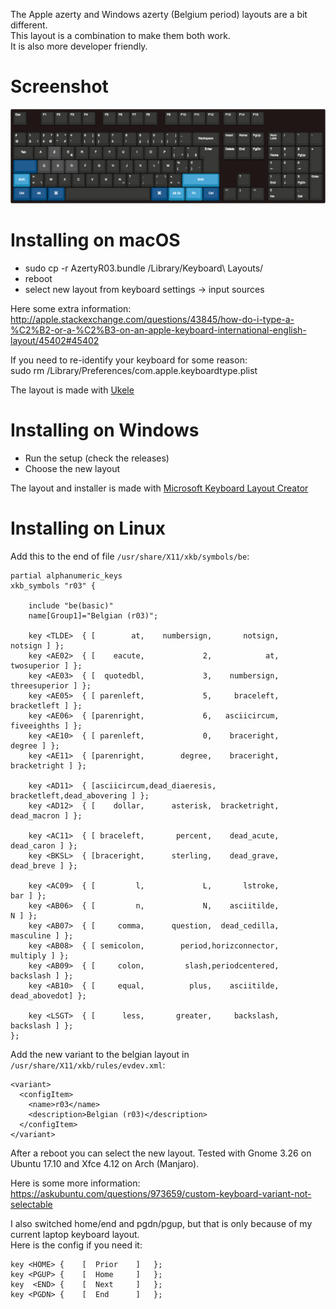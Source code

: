 The Apple azerty and Windows azerty (Belgium period) layouts are a bit different.  
This layout is a combination to make them both work.  
It is also more developer friendly.

# Screenshot

![Layout](/keyboard-layout.png)

# Installing on macOS

-   sudo cp -r AzertyR03.bundle /Library/Keyboard\ Layouts/
-   reboot
-   select new layout from keyboard settings -> input sources

Here some extra information:  
http://apple.stackexchange.com/questions/43845/how-do-i-type-a-%C2%B2-or-a-%C2%B3-on-an-apple-keyboard-international-english-layout/45402#45402

If you need to re-identify your keyboard for some reason:  
sudo rm /Library/Preferences/com.apple.keyboardtype.plist

The layout is made with [Ukele](http://scripts.sil.org/cms/scripts/page.php?site_id=nrsi&id=ukelele)

# Installing on Windows

-   Run the setup (check the releases)
-   Choose the new layout

The layout and installer is made with [Microsoft Keyboard Layout Creator](https://msdn.microsoft.com/en-us/globalization/keyboardlayouts.aspx)

# Installing on Linux

Add this to the end of file `/usr/share/X11/xkb/symbols/be`:

    partial alphanumeric_keys
    xkb_symbols "r03" {

        include "be(basic)"
        name[Group1]="Belgian (r03)";

        key <TLDE>  { [        at,    numbersign,       notsign,       notsign ] };
        key <AE02>  { [    eacute,             2,            at,   twosuperior ] };
        key <AE03>  { [  quotedbl,             3,    numbersign, threesuperior ] };
        key <AE05>  { [ parenleft,             5,     braceleft,   bracketleft ] };
        key <AE06>  { [parenright,             6,   asciicircum,   fiveeighths ] };
        key <AE10>  { [ parenleft,             0,    braceright,        degree ] };
        key <AE11>  { [parenright,        degree,    braceright,  bracketright ] };

        key <AD11>  { [asciicircum,dead_diaeresis,  bracketleft,dead_abovering ] };
        key <AD12>  { [    dollar,      asterisk,  bracketright,   dead_macron ] };

        key <AC11>  { [ braceleft,       percent,    dead_acute,    dead_caron ] };
        key <BKSL>  { [braceright,      sterling,    dead_grave,    dead_breve ] };

        key <AC09>  { [         l,             L,       lstroke,           bar ] };
        key <AB06>  { [         n,             N,    asciitilde,             N ] };
        key <AB07>  { [     comma,      question,  dead_cedilla,     masculine ] };
        key <AB08>  { [ semicolon,        period,horizconnector,      multiply ] };
        key <AB09>  { [     colon,         slash,periodcentered,     backslash ] };
        key <AB10>  { [     equal,          plus,    asciitilde,  dead_abovedot] };

        key <LSGT>  { [      less,       greater,     backslash,     backslash ] };
    };

Add the new variant to the belgian layout in `/usr/share/X11/xkb/rules/evdev.xml`:

    <variant>
      <configItem>
        <name>r03</name>
        <description>Belgian (r03)</description>
      </configItem>
    </variant>

After a reboot you can select the new layout.
Tested with Gnome 3.26 on Ubuntu 17.10 and Xfce 4.12 on Arch (Manjaro).

Here is some more information: https://askubuntu.com/questions/973659/custom-keyboard-variant-not-selectable

I also switched home/end and pgdn/pgup, but that is only because of my current laptop keyboard layout.  
Here is the config if you need it:

    key <HOME> {	[  Prior	]	};
    key <PGUP> {	[  Home		]	};
    key  <END> {	[  Next		]	};
    key <PGDN> {	[  End		]	};

